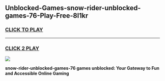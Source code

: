 
## Unblocked-Games-snow-rider-unblocked-games-76-Play-Free-8l1kr
<h3>
<a href="https://premium76.site?title=snow-rider-unblocked-games-76&ref=09A">CLICK TO PLAY</a></h3>
<hr>

<h3>
<a href="https://premium76.site?title=snow-rider-unblocked-games-76&ref=09A">CLICK 2 PLAY</a>
  
</h3>

<a href="https://premium76.site?title=snow-rider-unblocked-games-76&ref=09A"><img src="https://clearcache.store/games.png"></a>


**snow-rider-unblocked-games-76 games unblocked: Your Gateway to Fun and Accessible Online Gaming**
